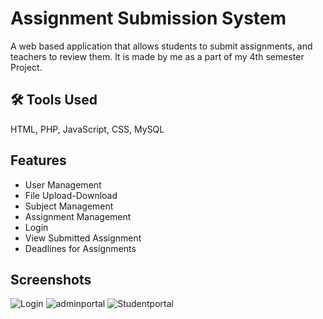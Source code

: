 
# Assignment Submission System

A web based application that allows students to submit assignments, and teachers to review them. It is made by me as a part of my 4th semester Project. 



## 🛠 Tools Used
HTML, PHP, JavaScript, CSS, MySQL


## Features

- User Management
- File Upload-Download
- Subject Management
- Assignment Management
- Login
- View Submitted Assignment
- Deadlines for Assignments


## Screenshots

![Login](https://github.com/user-attachments/assets/cf0da9d4-a975-42ee-8b0e-a0cbb32af72f)
![adminportal](https://github.com/user-attachments/assets/41bb7bfe-f693-4cf9-9e1e-e3776a0eed76)
![Studentportal](https://github.com/user-attachments/assets/15a018ee-74fd-4d1d-86ae-bf79f45865f2)

